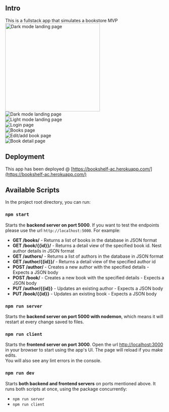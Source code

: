 ## Intro

This is a fullstack app that simulates a bookstore MVP <br />
<img src="https://i.ibb.co/Vqq76H4/Screen-Shot-2021-02-28-at-19-57-59.jpg" alt="Dark mode landing page" width="300" height="280"/><br />
![Dark mode landing page](https://i.ibb.co/Vqq76H4/Screen-Shot-2021-02-28-at-19-57-59.jpg) <br />
![Light mode landing page](https://i.ibb.co/pvThsyh/Screen-Shot-2021-02-28-at-19-58-12.jpg) <br />
![Login page](https://i.ibb.co/gw2fZgR/Screen-Shot-2021-02-28-at-19-58-44.jpg) <br />
![Books page](https://i.ibb.co/qxqspzM/Screen-Shot-2021-02-28-at-19-58-29.jpg) <br />
![Edit/add book page](https://i.ibb.co/BCWsLQR/Screen-Shot-2021-02-28-at-19-59-02.jpg) <br />
![Book detail page](https://i.ibb.co/cw8fk45/Screen-Shot-2021-02-28-at-19-59-43.jpg) <br />


## Deployment

This app has been deployed @
[https://bookshelf-ac.herokuapp.com/](https://bookshelf-ac.herokuapp.com/) <br />

## Available Scripts

In the project root directory, you can run:

### `npm start`

Starts the **backend server on port 5000**. If you want to test the endpoints please
use the url `http://localhost:5000`. For example:

- **GET /books/** - Returns a list of books in the database in JSON format
- **GET /book/{{id}}/** - Returns a detail view of the specified book id. Nest author
  details in JSON format
- **GET /authors/** - Returns a list of authors in the database in JSON format
- **GET /author/{{id}}/** - Returns a detail view of the specified author id
- **POST /author/** - Creates a new author with the specified details - Expects a JSON
  body
- **POST /book/** - Creates a new book with the specified details - Expects a JSON body
- **PUT /author/{{id}}** - Updates an existing author - Expects a JSON body
- **PUT /book/{{id}}** - Updates an existing book - Expects a JSON body

### `npm run server`

Starts the **backend server on port 5000 with nodemon**, which means it will restart at
every change saved to files.<br />

### `npm run client`

Starts the **frontend server on port 3000**. Open the url
[http://localhost:3000](http://localhost:3000) in your browser to start using the app's
UI. The page will reload if you make edits.<br /> You will also see any lint errors in
the console.

### `npm run dev`

Starts **both backend and frontend servers** on ports mentioned above. It runs both
scripts at once, using the package concurrently:

- `npm run server`
- `npm run client`
